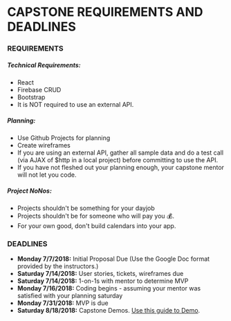 # CAPSTONE REQUIREMENTS AND DEADLINES

### REQUIREMENTS
##### Technical Requirements:
* React
* Firebase CRUD
* Bootstrap
* It is NOT required to use an external API.

##### Planning:
* Use Github Projects for planning
* Create wireframes
* If you are using an external API, gather all sample data and do a test call (via AJAX of $http in a local project) before committing to use the API.
* If you have not fleshed out your planning enough, your capstone mentor will not let you code.

##### Project NoNos:
* Projects shouldn't be something for your dayjob
* Projects shouldn't be for someone who will pay you :moneybag:.
* For your own good, don't build calendars into your app.

### DEADLINES

* **Monday 7/7/2018:** Initial Proposal Due (Use the Google Doc format provided by the instructors.)
* **Saturday 7/14/2018:** User stories, tickets, wireframes due
* **Saturday 7/14/2018:** 1-on-1s with mentor to determine MVP
* **Monday 7/16/2018:** Coding begins - assuming your mentor was satisfied with your planning saturday
* **Monday 7/31/2018:** MVP is due 
* **Saturday 8/18/2018:** Capstone Demos. [Use this guide to Demo](https://docs.google.com/document/d/1-yNEwKpis-E84qjFjbfwig2zCkB0BAZIHY473wTdqBQ/edit?usp=sharing).

